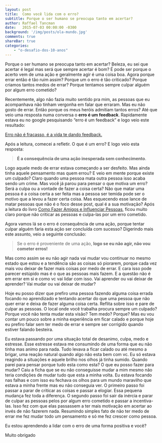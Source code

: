 ```yaml
---
layout: post
title:  Como você lida com o erro?
subtitle: Porque o ser humano se preocupa tanto em acertar?
author: Raffael Tancman
date:   2015-07-03 00:00:00 -0300
background: '/img/posts/ola-mundo.jpg'
comments: true
shareBar: true
categories: 
    - "o-desafio-dos-10-anos"
---
```


Porque o ser humano se preocupa tanto em acertar? Beleza, eu sei que acertar é legal mas será que sempre acertar é bom? É pode ser porque o acerto vem de uma ação e geralmente agir é uma coisa boa. Agora porque errar então é tão ruim assim? Porque um o erro é tão criticado? Porque criamos tantos medos de errar? Porque tentamos sempre culpar alguém por algum erro cometido?

Recentemente, algo não fazia muito sentido pra mim, as pessoas que eu acompanhava não tinham vergonha em falar que erraram. Mas eu não gosto de errar. Então porque os meus heróis admitiam tantos erros? Até que veio uma resposta numa conversa o **erro é um feedback**. Rapidamente estava eu no google pesquisando “erro é um feedback” e logo veio este resultado:

[Erro não é fracasso, é a vida te dando feedback.](http://www.bizrevolution.com.br/bizrevolution/2015/03/erro-nao-e-fracasso-e-a-vida-te-dando-feedback-.html)

Após a leitura, comecei a refletir. O que é um erro? E logo veio esta resposta:

> **É a consequência de uma ação inesperada sem conhecimento**.

Logo aquele medo de errar estava começando a ser desfeito. Mas ainda tinha aquele pensamento mas quem errou? E veio em mente porque existe um culpado? Claro quando uma pessoa mata outra pessoa isso acaba sendo um crime. Mas você já parou para pensar o que motiva um erro? Será a culpa ou a vontade de fazer a coisa certa? Não que matar uma pessoa é a coisa certa a ser feita mas a pessoa ser temida pode ser o motivo que a levou a fazer certa coisa. Mas esquecendo esse lance de matar pessoas que não é o foco desse post, qual é a sua motivação? Após a leitura do livro [Como Fazer Amigos e Influenciar Pessoas](https://pt.wikipedia.org/wiki/Como_Fazer_Amigos_e_Influenciar_Pessoas), ficou muito claro porque não criticar as pessoas e culpa-las por um erro cometido.

Agora vamos lá se o erro é consequência de uma ação, porque tentar culpar alguém faria esta ação ser concluída com sucesso? Digerindo mais este assunto, veio a seguinte conclusão:

> Se o erro é proveniente de uma ação, **logo se eu não agir, não vou cometer erros!**

Mas como assim se eu não agir nada vai mudar vou continuar no mesmo estado que estou e a tendência são as coisas só piorarem, porque cada vez mais vou deixar de fazer mais coisas por medo de errar. E cara isso pode parecer estúpido mas é o que as pessoas mais fazem. E a questão não é em errar em si e como vc vai lidar com isso. Vai aprender ou vai deixar de aprender? Vai mudar ou vai deixar de mudar?

Hoje eu posso dizer que prefiro uma pessoa fazendo alguma coisa errada focando no aprendizado e tentando acertar do que uma pessoa que não quer errar e deixa de fazer alguma coisa certa. Reflita sobre isso e pare de culpar as pessoas. O local onde você trabalha procura sempre um culpado? Porque você não tenta mudar esta visão? Tem medo? Porque? Mas eu vou contar um pouco sobre a minha experiência em ficar calado e porque hoje eu prefiro falar sem ter medo de errar e sempre ser corrigido quando estiver falando besteira.

Eu estava passando por uma situação total de desanimo, culpa, medo e estresse. Esse estresse estava me consumindo de uma forma que eu não tinha mas animo para nada. Tudo levava a ficar calado ou até mesmo a brigar, uma reação natural quando algo não esta bem com vc. Eu só estava reagindo a situações e aquele brilho nos olhos já tinha sumido. Quando parei para pensar porque tudo esta como esta? O que eu posso fazer para mudar? Caiu a ficha que se eu não conseguisse mudar a mim mesmo não teria condições de mudar tudo que esta a minha volta. Eu estava focando nas falhas e com isso eu fechava os olhos para um mundo maravilho que estava a minha frente mas eu não conseguia ver. O primeiro passo foi passar a parar de criticar as coisas e passar a elogiar. Essa pequena mudança fez toda a diferença. O segundo passo foi sair da inércia e parar de culpar as pessoas pelos por algum erro cometido e passar a incentiva-las. Isso fez com que elas passassem a ter mais motivação em acertar ao invés de não fazerem nada. Resumindo simples fato de não ter medo de errar me fez mudar todo um pensamento e só me fez crescer como pessoa.

Eu estou aprendendo a lidar com o erro de uma forma positiva e você?

Muito obrigado
